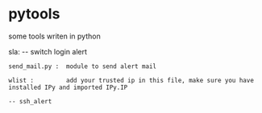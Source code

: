 pytools
=======

some tools writen in python

sla:
    -- switch login alert

    send_mail.py :  module to send alert mail

    wlist :         add your trusted ip in this file, make sure you have installed IPy and imported IPy.IP

    -- ssh_alert
